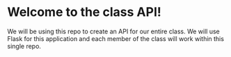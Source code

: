 # Welcome to the class API!

We will be using this repo to create an API for our entire class. We will use Flask for this application and each member of the class will work within this single repo.

